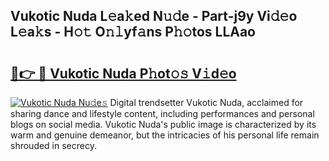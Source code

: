 ## Vukotic Nuda L𝚎a𝚔ed N𝚞𝚍e - Part-j9y Vi𝚍𝚎o L𝚎a𝚔s - H𝚘𝚝 O𝚗𝚕yf𝚊ns P𝚑𝚘tos LLAao

# <h2><a href="http://kf85pat.oniu.top/?m=Vukotic+Nuda">🔗👉 🔴 Vukotic Nuda P𝚑ot𝚘𝚜 V𝚒d𝚎o</a></h2>

[![Vukotic Nuda Nu𝚍e𝚜](https://i.imgur.com/0qMVB7G.gif)](http://kf85pat.oniu.top/?m=Vukotic+Nuda)
Digital trendsetter Vukotic Nuda, acclaimed for sharing dance and lifestyle content, including performances and personal blogs on social media. Vukotic Nuda's public image is characterized by its warm and genuine demeanor, but the intricacies of his personal life remain shrouded in secrecy.  
